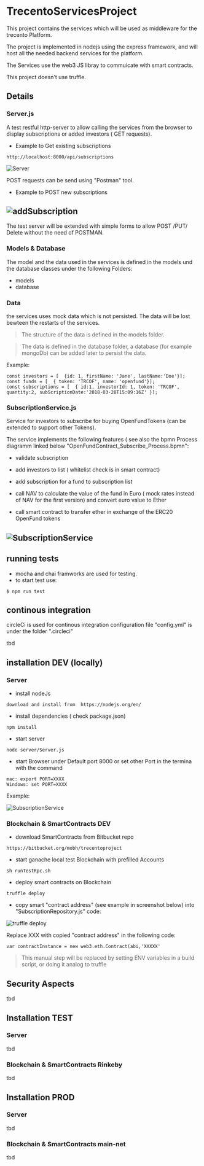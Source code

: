 # TrecentoServicesProject

This project contains the services which will be used as middleware for the trecento Platform.

The project is implemented in nodejs using the express framework, and will host all the needed backend services for the platform.

The Services use the web3 JS libray to commuicate with smart contracts.

This project doesn't use truffle. 

## Details



### Server.js
A test restful http-server to allow calling the services from the browser to display subscriptions or added investors ( GET requests).

* Example to Get existing subscriptions 
```
http://localhost:8000/api/subscriptions

```
![Server](/images/server_home.png)

POST requests can be send using "Postman" tool.

* Example to POST new subscriptions 

![addSubscription](/images/postman_addSubscription.png)
----

The test server will be extended with simple forms to allow POST /PUT/ Delete without the need of POSTMAN.

### Models & Database

The model and the data used in the services is defined in the models und the database classes under the following Folders:
* models
* database

### Data
the services uses mock data which is not persisted.
The data will be lost bewteen the restarts of the services.

>The structure of the data is defined in the models folder.

>The data is defined in the database folder, a database (for example mongoDb) can be added later to persist the data.


Example:
```
const investors = [  {id: 1, firstName: 'Jane', lastName:'Doe'}];
const funds = [  { token: 'TRCOF', name: 'openfund'}];
const subscriptions = [  { id:1, investorId: 1, token: 'TRCOF', quantity:2, subScriptionDate:'2018-03-28T15:09:16Z' }];
```


### SubscriptionService.js

Service for investors to subscribe for buying OpenFundTokens (can be extended to support other Tokens).

The service implements the following features ( see also the bpmn Process diagramm linked below "OpenFundContract_Subscribe_Process.bpmn":

* validate subscription

* add investors to list ( whitelist check is in smart contract)

* add subscription for a fund to subscription list 

* call NAV to calculate the value of the fund in Euro ( mock rates instead of NAV for the first version) and convert euro value to Ether

* call smart contract to transfer ether in exchange of the ERC20 OpenFund tokens 


![SubscriptionService](/images/OpenFundContract_Subscribe_Process_v2.png)
----

## running tests
* mocha and chai framworks are used for testing.
* to start test use:

```
$ npm run test
```

## continous integration 

circleCi is used for continous integration 
configuration file "config.yml" is under the folder ".circleci"

tbd



## installation DEV (locally)

### Server 
* install nodeJs

```
download and install from  https://nodejs.org/en/
```

* install dependencies  ( check package.json)
```
npm install
```

* start server  
```
node server/Server.js
```
* start Browser under Default port 8000
or set other Port in the termina with the command
```
mac: export PORT=XXXX
Windows: set PORT=XXXX
```
Example:

![SubscriptionService](/images/localhost.png)


### Blockchain & SmartContracts  DEV
* download SmartContracts from Bitbucket repo

```
https://bitbucket.org/mobh/trecentoproject
```
* start ganache local test Blockchain with prefilled Accounts

```
sh runTestRpc.sh
```

* deploy smart contracts on Blockchain

```
truffle deploy
```

* copy smart "contract address" (see example in screenshot below) into "SubscriptionRepository.js" code:

![truffle deploy](/images/truffleDeploy.png)

Replace XXX with copied "contract address" in the following code:

```
var contractInstance = new web3.eth.Contract(abi,'XXXXX'
```
>This manual step will be replaced by setting ENV variables in a build script, or doing it analog to truffle 


## Security Aspects
tbd

## Installation TEST
### Server 
tbd

### Blockchain & SmartContracts Rinkeby
tbd


## Installation PROD
### Server 
tbd

### Blockchain & SmartContracts main-net
tbd

